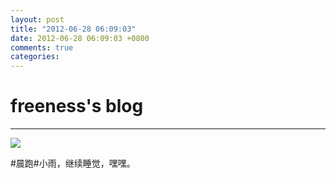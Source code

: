 ```yaml
---
layout: post
title: "2012-06-28 06:09:03"
date: 2012-06-28 06:09:03 +0800
comments: true
categories: 
---
```


# freeness's blog

----------

![](http://okqmqrbgo.bkt.clouddn.com/201206280609031.jpg)

>
\#晨跑\#小雨，继续睡觉，嘿嘿。